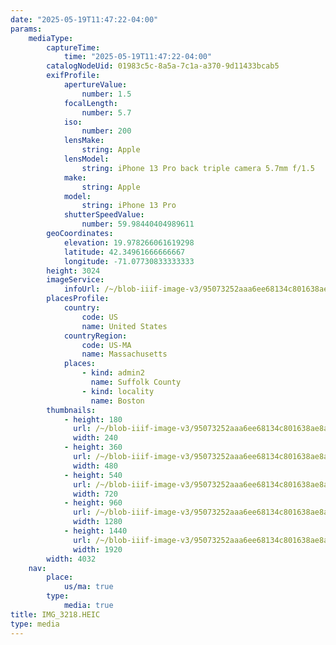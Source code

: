 ```yaml
---
date: "2025-05-19T11:47:22-04:00"
params:
    mediaType:
        captureTime:
            time: "2025-05-19T11:47:22-04:00"
        catalogNodeUid: 01983c5c-8a5a-7c1a-a370-9d11433bcab5
        exifProfile:
            apertureValue:
                number: 1.5
            focalLength:
                number: 5.7
            iso:
                number: 200
            lensMake:
                string: Apple
            lensModel:
                string: iPhone 13 Pro back triple camera 5.7mm f/1.5
            make:
                string: Apple
            model:
                string: iPhone 13 Pro
            shutterSpeedValue:
                number: 59.98440404989611
        geoCoordinates:
            elevation: 19.978266061619298
            latitude: 42.34961666666667
            longitude: -71.07730833333333
        height: 3024
        imageService:
            infoUrl: /~/blob-iiif-image-v3/95073252aaa6ee68134c801638ae8a86a22eba2cf9ea57bb1b9207fb5bbeb297/info.json
        placesProfile:
            country:
                code: US
                name: United States
            countryRegion:
                code: US-MA
                name: Massachusetts
            places:
                - kind: admin2
                  name: Suffolk County
                - kind: locality
                  name: Boston
        thumbnails:
            - height: 180
              url: /~/blob-iiif-image-v3/95073252aaa6ee68134c801638ae8a86a22eba2cf9ea57bb1b9207fb5bbeb297/full/240%2C180/0/default.jpg
              width: 240
            - height: 360
              url: /~/blob-iiif-image-v3/95073252aaa6ee68134c801638ae8a86a22eba2cf9ea57bb1b9207fb5bbeb297/full/480%2C360/0/default.jpg
              width: 480
            - height: 540
              url: /~/blob-iiif-image-v3/95073252aaa6ee68134c801638ae8a86a22eba2cf9ea57bb1b9207fb5bbeb297/full/720%2C540/0/default.jpg
              width: 720
            - height: 960
              url: /~/blob-iiif-image-v3/95073252aaa6ee68134c801638ae8a86a22eba2cf9ea57bb1b9207fb5bbeb297/full/1280%2C960/0/default.jpg
              width: 1280
            - height: 1440
              url: /~/blob-iiif-image-v3/95073252aaa6ee68134c801638ae8a86a22eba2cf9ea57bb1b9207fb5bbeb297/full/1920%2C1440/0/default.jpg
              width: 1920
        width: 4032
    nav:
        place:
            us/ma: true
        type:
            media: true
title: IMG_3218.HEIC
type: media
---
```

